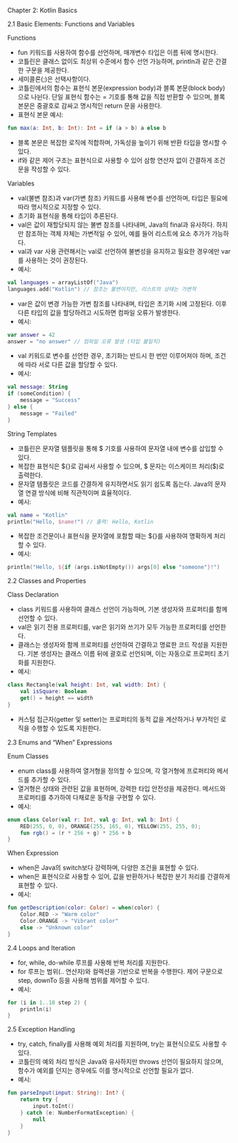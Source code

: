 Chapter 2: Kotlin Basics

2.1 Basic Elements: Functions and Variables

Functions

- fun 키워드를 사용하여 함수를 선언하며, 매개변수 타입은 이름 뒤에 명시한다.
- 코틀린은 클래스 없이도 최상위 수준에서 함수 선언 가능하며, println과 같은 간결한 구문을 제공한다.
- 세미콜론(;)은 선택사항이다.
- 코틀린에서의 함수는 표현식 본문(expression body)과 블록 본문(block body)으로 나뉜다. 단일 표현식 함수는 = 기호를 통해 값을 직접 반환할 수 있으며, 블록 본문은 중괄호로 감싸고 명시적인 return 문을 사용한다.
- 표현식 본문 예시:

```kotlin
fun max(a: Int, b: Int): Int = if (a > b) a else b
```

- 블록 본문은 복잡한 로직에 적합하며, 가독성을 높이기 위해 반환 타입을 명시할 수 있다.
- if와 같은 제어 구조는 표현식으로 사용할 수 있어 삼항 연산자 없이 간결하게 조건문을 작성할 수 있다.

Variables

- val(불변 참조)과 var(가변 참조) 키워드를 사용해 변수를 선언하며, 타입은 필요에 따라 명시적으로 지정할 수 있다.
- 초기화 표현식을 통해 타입이 추론된다.
- val은 값이 재할당되지 않는 불변 참조를 나타내며, Java의 final과 유사하다. 하지만 참조하는 객체 자체는 가변적일 수 있어, 예를 들어 리스트에 요소 추가가 가능하다.
- val과 var 사용 관련해서는 val로 선언하여 불변성을 유지하고 필요한 경우에만 var를 사용하는 것이 권장된다.
- 예시:

```kotlin
val languages = arrayListOf("Java")
languages.add("Kotlin") // 참조는 불변이지만, 리스트의 상태는 가변적
```

- var은 값이 변경 가능한 가변 참조를 나타내며, 타입은 초기화 시에 고정된다. 이후 다른 타입의 값을 할당하려고 시도하면 컴파일 오류가 발생한다.
- 예시:

```kotlin
var answer = 42
answer = "no answer" // 컴파일 오류 발생 (타입 불일치)
```

- val 키워드로 변수를 선언한 경우, 초기화는 반드시 한 번만 이루어져야 하며, 조건에 따라 서로 다른 값을 할당할 수 있다.
- 예시:

```kotlin
val message: String
if (someCondition) {
    message = "Success"
} else {
    message = "Failed"
}
```

String Templates

- 코틀린은 문자열 템플릿을 통해 $ 기호를 사용하여 문자열 내에 변수를 삽입할 수 있다.
- 복잡한 표현식은 ${}로 감싸서 사용할 수 있으며, $ 문자는 이스케이프 처리($)로 출력한다.
- 문자열 템플릿은 코드를 간결하게 유지하면서도 읽기 쉽도록 돕는다. Java의 문자열 연결 방식에 비해 직관적이며 효율적이다.
- 예시:

```kotlin
val name = "Kotlin"
println("Hello, $name!") // 출력: Hello, Kotlin
```

- 복잡한 조건문이나 표현식을 문자열에 포함할 때는 ${}를 사용하여 명확하게 처리할 수 있다.
- 예시:

```kotlin
println("Hello, ${if (args.isNotEmpty()) args[0] else "someone"}!")
```

2.2 Classes and Properties

Class Declaration

- class 키워드를 사용하여 클래스 선언이 가능하며, 기본 생성자와 프로퍼티를 함께 선언할 수 있다.
- val은 읽기 전용 프로퍼티를, var은 읽기와 쓰기가 모두 가능한 프로퍼티를 선언한다.
- 클래스는 생성자와 함께 프로퍼티를 선언하여 간결하고 명료한 코드 작성을 지원한다. 기본 생성자는 클래스 이름 뒤에 괄호로 선언되며, 이는 자동으로 프로퍼티 초기화를 지원한다.
- 예시:

```kotlin
class Rectangle(val height: Int, val width: Int) {
    val isSquare: Boolean
    get() = height == width
}
```

- 커스텀 접근자(getter 및 setter)는 프로퍼티의 동적 값을 계산하거나 부가적인 로직을 수행할 수 있도록 지원한다.

2.3 Enums and “When” Expressions

Enum Classes

- enum class를 사용하여 열거형을 정의할 수 있으며, 각 열거형에 프로퍼티와 메서드를 추가할 수 있다.
- 열거형은 상태와 관련된 값을 표현하며, 강력한 타입 안전성을 제공한다. 메서드와 프로퍼티를 추가하여 다채로운 동작을 구현할 수 있다.
- 예시:

```kotlin
enum class Color(val r: Int, val g: Int, val b: Int) {
    RED(255, 0, 0), ORANGE(255, 165, 0), YELLOW(255, 255, 0);
    fun rgb() = (r * 256 + g) * 256 + b
}
```

When Expression

- when은 Java의 switch보다 강력하며, 다양한 조건을 표현할 수 있다.
- when은 표현식으로 사용할 수 있어, 값을 반환하거나 복잡한 분기 처리를 간결하게 표현할 수 있다.
- 예시:

```kotlin
fun getDescription(color: Color) = when(color) {
    Color.RED -> "Warm color"
    Color.ORANGE -> "Vibrant color"
    else -> "Unknown color"
}
```

2.4 Loops and Iteration

- for, while, do-while 루프를 사용해 반복 처리를 지원한다.
- for 루프는 범위(.. 연산자)와 컬렉션을 기반으로 반복을 수행한다. 제어 구문으로 step, downTo 등을 사용해 범위를 제어할 수 있다.
- 예시:

```kotlin
for (i in 1..10 step 2) {
    println(i)
}
```

2.5 Exception Handling

- try, catch, finally를 사용해 예외 처리를 지원하며, try는 표현식으로도 사용할 수 있다.
- 코틀린의 예외 처리 방식은 Java와 유사하지만 throws 선언이 필요하지 않으며, 함수가 예외를 던지는 경우에도 이를 명시적으로 선언할 필요가 없다.
- 예시:

```kotlin
fun parseInput(input: String): Int? {
    return try {
        input.toInt()
    } catch (e: NumberFormatException) {
        null
    }
}
```